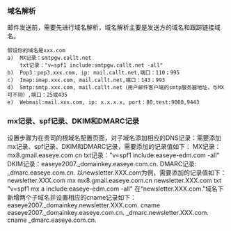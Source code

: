 ### 域名解析
邮件发送前，需要先进行域名解析，域名解析主要是发送方的域名和跟踪链接域名。
```
假设你的域名是xxx.com
a)  MX记录：smtpgw.callt.net
    txt记录："v=spf1 include:smtpgw.callt.net -all"
b)	Pop3：pop3.xxx.com, ip: mail.callt.net,端口：110；995
c)	Imap:imap.xxx.com, mail.callt.net,端口：143；993
d)	Smtp:smtp.xxx.com, mail.callt.net（用户邮件客户端的smtp服务器地址，与MX可不同）,端口：25或435
e)	Webmail:mail.xxx.com, ip: x.x.x.x, port：80,test:9080,9443
```
### mx记录、spf记录、DKIM和DMARC记录
设置步骤为在贵司的根域名配置页面，对子域名添加相应的DNS记录：需要添加mx记录、spf记录、DKIM和DMARC记录，需要添加的记录值如下：
MX记录：mx8.gmail.easeye.com.cn
txt记录："v=spf1 include:easeye-edm.com -all"
DKIM记录：easeye2007._domainkey.easeye.com.cn.
DMARC记录: _dmarc.easeye.com.cn.
以newsletter.XXX.com为例，需要添加的记录值如下：
newsletter.XXX.com mx mx8.gmail.easeye.com.cn
newsletter.XXX.com txt "v=spf1 mx a include:easeye-edm.com -all"
在“newsletter.XXX.com.”域名下新增两个子域名并设置相应的cname记录如下：
easeye2007._domainkey.newsletter.XXX.com. cname easeye2007._domainkey.easeye.com.cn.
_dmarc.newsletter.XXX.com. cname _dmarc.easeye.com.cn.
